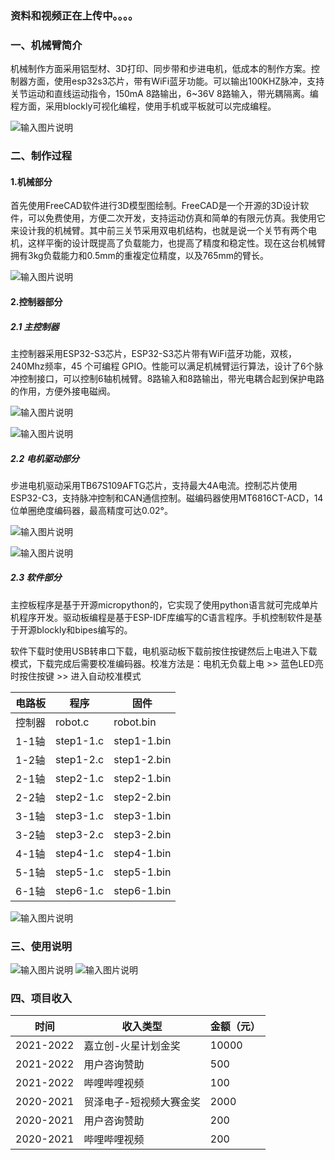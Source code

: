 ### 资料和视频正在上传中。。。。


### 一、机械臂简介

机械制作方面采用铝型材、3D打印、同步带和步进电机，低成本的制作方案。控制器方面，使用esp32s3芯片，带有WiFi蓝牙功能。可以输出100KHZ脉冲，支持关节运动和直线运动指令，150mA 8路输出，6~36V 8路输入，带光耦隔离。编程方面，采用blockly可视化编程，使用手机或平板就可以完成编程。

![输入图片说明](%E5%9B%BE%E7%89%87/%E6%9C%BA%E6%A2%B0%E8%87%82%E7%94%B5%E6%9C%BA%E7%BB%93%E6%9E%84.png)


### 二、制作过程




#### 1.机械部分

首先使用FreeCAD软件进行3D模型图绘制。FreeCAD是一个开源的3D设计软件，可以免费使用，方便二次开发，支持运动仿真和简单的有限元仿真。我使用它来设计我的机械臂。其中前三关节采用双电机结构，也就是说一个关节有两个电机，这样平衡的设计既提高了负载能力，也提高了精度和稳定性。现在这台机械臂拥有3kg负载能力和0.5mm的重複定位精度，以及765mm的臂长。


![输入图片说明](%E5%9B%BE%E7%89%87%E6%9C%AA%E5%91%BD%E5%90%8D.png)



#### 2.控制器部分




##### 2.1 主控制器

主控制器采用ESP32-S3芯片，ESP32-S3芯片带有WiFi蓝牙功能，双核，240Mhz频率，45 个可编程 GPIO。性能可以满足机械臂运行算法，设计了6个脉冲控制接口，可以控制6轴机械臂。8路输入和8路输出，带光电耦合起到保护电路的作用，方便外接电磁阀。

![输入图片说明](%E5%9B%BE%E7%89%87/SCH_Schematic1_0-P1_2022-07-15.png)

![输入图片说明](%E5%9B%BE%E7%89%87/IMG_20220505_170758.jpg)

##### 2.2 电机驱动部分

步进电机驱动采用TB67S109AFTG芯片，支持最大4A电流。控制芯片使用ESP32-C3，支持脉冲控制和CAN通信控制。磁编码器使用MT6816CT-ACD，14位单圈绝度编码器，最高精度可达0.02°。


![输入图片说明](%E5%9B%BE%E7%89%87/SCH_Schematic2_0-P1_2022-07-15.png)

![输入图片说明](%E5%9B%BE%E7%89%87/%E6%9C%AA%E5%91%BD%E5%90%8D3.png)


##### 2.3 软件部分




主控板程序是基于开源micropython的，它实现了使用python语言就可完成单片机程序开发。驱动板编程是基于ESP-IDF库编写的C语言程序。手机控制软件是基于开源blockly和bipes编写的。


软件下载时使用USB转串口下载，电机驱动板下载前按住按键然后上电进入下载模式，下载完成后需要校准编码器。校准方法是：电机无负载上电 >> 蓝色LED亮时按住按键 >> 进入自动校准模式

| 电路板        | 程序        | 固件 |
|-----------|--------------|-------|
| 控制器 | robot.c   | robot.bin   |
| 1-1轴 | step1-1.c  | step1-1.bin |
| 1-2轴 | step1-2.c  | step1-2.bin |
| 2-1轴 | step2-1.c  | step2-1.bin |
| 2-2轴 | step2-1.c  | step2-2.bin |
| 3-1轴 | step3-1.c  | step3-1.bin |
| 3-2轴 | step3-2.c  | step3-2.bin |
| 4-1轴 | step4-1.c  | step4-1.bin |
| 5-1轴 | step5-1.c  | step5-1.bin |
| 6-1轴 | step6-1.c  | step6-1.bin |


![输入图片说明](%E5%9B%BE%E7%89%87/%E6%9C%AA%E5%91%BD%E5%90%8D5.png)


### 三、使用说明

![输入图片说明](%E5%9B%BE%E7%89%87/%E7%BC%96%E7%A8%8B%E8%AF%B4%E6%98%8E.png)
![输入图片说明](%E5%9B%BE%E7%89%87/%E6%9C%AA%E5%91%BD%E5%90%8D4.png)

### 四、项目收入

| 时间        | 收入类型         | 金额（元） |
|-----------|--------------|-------|
| 2021-2022   |     嘉立创-火星计划金奖        |   10000|
| 2021-2022   |     用户咨询赞助         |   500    |
| 2021-2022 | 哔哩哔哩视频       |  100   |
| 2020-2021 | 贸泽电子-短视频大赛金奖 | 2000  |
| 2020-2021 | 用户咨询赞助       | 200   |
| 2020-2021 | 哔哩哔哩视频       | 200   |






